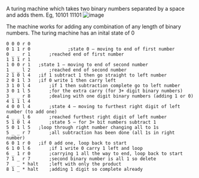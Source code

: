 A turing machine which takes two binary numbers separated by a space and adds them.
Eg, 10101 11101 
![image](https://user-images.githubusercontent.com/87831546/144908397-dff8e3f4-1d01-4462-811e-0d833c7aaa49.png)

The machine works for adding any combination of any length of binary numbers. The turing machine has an inital state of 0

```
0 0 0 r 0
0 1 1 r 0              ;state 0 – moving to end of first number
0 _ _ r 1		;reached end of first number
1 1 1 r 1
1 0 0 r 1	;state 1 – moving to end of second number
1 _ _ l 2		;reached end of second number
2 1 0 l 4 	;if 1 subtract 1 then go straight to left number
2 0 1 l 3 	;if 0 write 1 then carry left
3 1 0 l 4		;if 1 then subtraction complete go to left number
3 0 1 l 5		;for the extra carry (for 3+ digit binary numbers)
3 _ _ r 8		;dealing with one digit binary numbers (adding 1 or 0)
4 1 1 l 4
4 0 0 l 4		;state 4 – moving to furthest right digit of left number (to add one)
4 _ _ l 6		;reached furthest right digit of left number
5 1 0 l 4		;state 5 – for 3+ bit numbers subtract 1
5 0 1 l 5 	;loop through right number changing all to 1s
5 _ _ r 7		;all subtraction has been done (all 1s in right number)
6 0 1 r 0	;if 0 add one, loop back to start
6 1 0 l 6		;if 1 write 0 carry 1 left and loop
6 _ 1 r 0		;carrying 1 all the way to end, loop back to start
7 1 _ r 7		;second binary number is all 1 so delete
7 _ _ * halt	;left with only the product
8 1 _ * halt	;adding 1 digit so complete already

```
